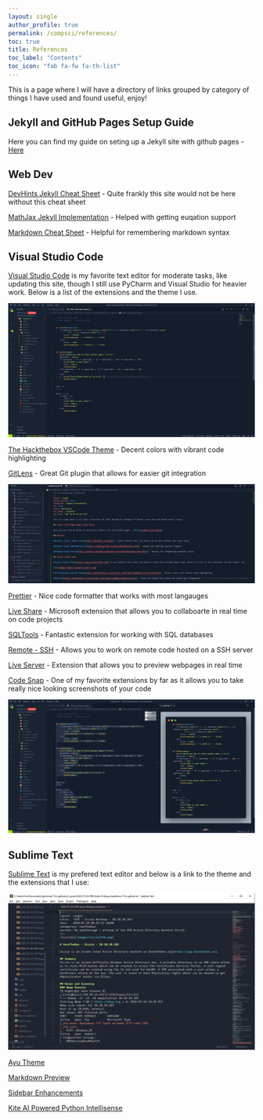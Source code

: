 ```yaml
---
layout: single
author_profile: true
permalink: /compsci/references/
toc: true
title: References
toc_label: "Contents"
toc_icon: "fab fa-fw fa-th-list"
---
```

This is a page where I will have a directory of links grouped by category of things I have used and found useful, enjoy!

## Jekyll and GitHub Pages Setup Guide

Here you can find my guide on seting up a Jekyll site with github pages - [Here](/compsci/site-guide) 

## Web Dev

[DevHints Jekyll Cheat Sheet](https://devhints.io/jekyll) - Quite frankly this site would not be here without this cheat sheet

[MathJax Jekyll Implementation](http://zjuwhw.github.io/2017/06/04/MathJax.html) - Helped with getting euqation support

[Markdown Cheat Sheet](https://github.com/adam-p/markdown-here/wiki/Markdown-Cheatsheet) - Helpful for remembering markdown syntax

## Visual Studio Code 

[Visual Studio Code](https://code.visualstudio.com/) is my favorite text editor for moderate tasks, like updating this site, though I still use PyCharm and Visual Studio for heavier work. Below is a list of the extensions and the theme I use.

![](/images/compsci-images/vscode-1.png)

[The Hackthebox VSCode Theme](https://marketplace.visualstudio.com/items?itemName=silofy.hackthebox) - Decent colors with vibrant code highlighting

[GitLens](https://marketplace.visualstudio.com/items?itemName=eamodio.gitlens) - Great Git plugin that allows for easier git integration  

![](/images/compsci-images/vscode-git-lens.png)

[Prettier](https://marketplace.visualstudio.com/items?itemName=esbenp.prettier-vscode) - Nice code formatter that works with most langauges

[Live Share](https://marketplace.visualstudio.com/items?itemName=MS-vsliveshare.vsliveshare) - Microsoft extension that allows you to collaboarte in real time on code projects

[SQLTools](https://marketplace.visualstudio.com/items?itemName=mtxr.sqltools) - Fantastic extension for working with SQL databases

[Remote - SSH](https://marketplace.visualstudio.com/items?itemName=ms-vscode-remote.remote-ssh) - Allows you to work on remote code hosted on a SSH server

[Live Server](https://marketplace.visualstudio.com/items?itemName=ritwickdey.LiveServer) - Extension that allows you to preview webpages in real time

[Code Snap](https://marketplace.visualstudio.com/items?itemName=adpyke.codesnap) - One of my favorite extensions by far as it allows you to take really nice looking screenshots of your code

![](/images/compsci-images/vscode-snap.png)


## Sublime Text

[Sublime Text](https://www.sublimetext.com/3) is my prefered text editor and below is a link to the theme and the extensions that I use:

![](/images/header-images/notes.png)

[Ayu Theme](https://github.com/dempfi/ayu)

[Markdown Preview](https://facelessuser.github.io/MarkdownPreview/)

[Sidebar Enhancements](https://packagecontrol.io/packages/SideBarEnhancements)

[Kite AI Powered Python Intellisense](https://www.kite.com/)
